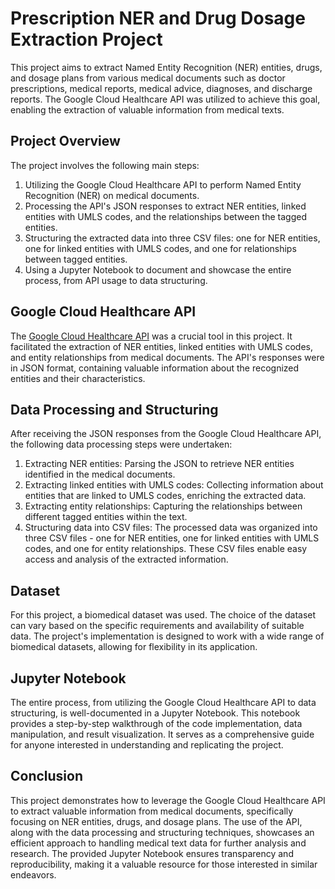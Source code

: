 # Prescription NER and Drug Dosage Extraction Project

This project aims to extract Named Entity Recognition (NER) entities, drugs, and dosage plans from various medical documents such as doctor prescriptions, medical reports, medical advice, diagnoses, and discharge reports. The Google Cloud Healthcare API was utilized to achieve this goal, enabling the extraction of valuable information from medical texts.

## Project Overview

The project involves the following main steps:

1. Utilizing the Google Cloud Healthcare API to perform Named Entity Recognition (NER) on medical documents.
2. Processing the API's JSON responses to extract NER entities, linked entities with UMLS codes, and the relationships between the tagged entities.
3. Structuring the extracted data into three CSV files: one for NER entities, one for linked entities with UMLS codes, and one for relationships between tagged entities.
4. Using a Jupyter Notebook to document and showcase the entire process, from API usage to data structuring.

## Google Cloud Healthcare API

The [Google Cloud Healthcare API](https://cloud.google.com/healthcare-api) was a crucial tool in this project. It facilitated the extraction of NER entities, linked entities with UMLS codes, and entity relationships from medical documents. The API's responses were in JSON format, containing valuable information about the recognized entities and their characteristics.

## Data Processing and Structuring

After receiving the JSON responses from the Google Cloud Healthcare API, the following data processing steps were undertaken:

1. Extracting NER entities: Parsing the JSON to retrieve NER entities identified in the medical documents.
2. Extracting linked entities with UMLS codes: Collecting information about entities that are linked to UMLS codes, enriching the extracted data.
3. Extracting entity relationships: Capturing the relationships between different tagged entities within the text.
4. Structuring data into CSV files: The processed data was organized into three CSV files - one for NER entities, one for linked entities with UMLS codes, and one for entity relationships. These CSV files enable easy access and analysis of the extracted information.

## Dataset

For this project, a biomedical dataset was used. The choice of the dataset can vary based on the specific requirements and availability of suitable data. The project's implementation is designed to work with a wide range of biomedical datasets, allowing for flexibility in its application.

## Jupyter Notebook

The entire process, from utilizing the Google Cloud Healthcare API to data structuring, is well-documented in a Jupyter Notebook. This notebook provides a step-by-step walkthrough of the code implementation, data manipulation, and result visualization. It serves as a comprehensive guide for anyone interested in understanding and replicating the project.

## Conclusion

This project demonstrates how to leverage the Google Cloud Healthcare API to extract valuable information from medical documents, specifically focusing on NER entities, drugs, and dosage plans. The use of the API, along with the data processing and structuring techniques, showcases an efficient approach to handling medical text data for further analysis and research. The provided Jupyter Notebook ensures transparency and reproducibility, making it a valuable resource for those interested in similar endeavors.
